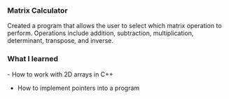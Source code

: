 <h3>Matrix Calculator</h3>
Created a program that allows the user to select which matrix operation to perform.
Operations include addition, subtraction, multiplication, determinant, transpose, and inverse. 

<h3>What I learned</h3>
- How to work with 2D arrays in C++

- How to implement pointers into a program
